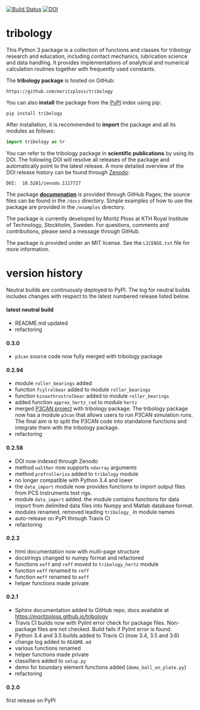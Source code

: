[![Build Status](https://travis-ci.org/moritzploss/tribology.png)](https://travis-ci.org/moritzploss/tribology)
[![DOI](https://zenodo.org/badge/110825481.svg)](https://zenodo.org/badge/latestdoi/110825481)


# tribology
This Python 3 package is a collection of functions and classes for
tribology research and education, including contact mechanics,
lubrication science and data handling. It provides implementations of
analytical and numerical calculation routines together with frequently
used constants.

The **tribology package** is hosted on GitHub:

    https://github.com/moritzploss/tribology

You can also **install** the package from the
<a href="https://pypi.python.org/pypi/tribology" target="_blank">PyPI</a>
index using pip:

    pip install tribology

After installation, it is recommended to **import** the package and all
its modules as follows:

```python
import tribology as tr
```

You can refer to the tribology package in **scientific publications** by
using its DOI. The following DOI will resolve all releases of the
package and automatically point to the latest release. A more detailed
overview of the DOI release history can be found through
<a href="https://doi.org/10.5281/zenodo.1117727" target="_blank">Zenodo</a>:

    DOI:  10.5281/zenodo.1117727

The package
**<a href="https://moritzploss.github.io/tribology" target="_blank">
documenation</a>** is provided through GitHub Pages; the source files
can be found in the `/docs` directory. Simple examples of how to use 
the package are provided in the `/examples` directory.

The package is currently developed by Moritz Ploss at KTH Royal Institute of 
Technology, Stockholm, Sweden. For questions, comments and contributions, please 
send a message through GitHub.

The package is provided under an MIT license. See the `LICENSE.txt` file
for more information.

# version history

Neutral builds are continuously deployed to PyPI. The log for
neutral builds includes changes with respect to the latest numbered
release listed below.

#### latest neutral build
- README.md updated
- refactoring


#### 0.3.0
- `p3can` source code now fully merged with tribology package


#### 0.2.94

- module `roller_bearings` added
- function `fcylrolbear` added to module `roller_bearings`
- function `kinaxthrustrolbear` added to module `roller_bearings`
- added function `approx_hertz_rad` to module `hertz`
- merged <a href="https://github.com/moritzploss/p3can" target="_blank">
P3CAN project</a> with tribology package. The tribology package now has
a module `p3can` that allows users to run P3CAN simulation runs. The
final aim is to split the P3CAN code into standalone functions and
integrate them with the tribology package.
- refactoring


#### 0.2.58

- DOI now indexed through Zenodo
- method `walther` now supports `ndarray` arguments
- method `profrolleriso` added to `tribology` module
- no longer compatible with Python 3.4 and lower
- the `data_import` module now provides functions to import output files
from PCS Instruments test rigs.
- module `data_import` added. the module contains functions for data
import from delimited data files into Numpy and Matlab database format.
- modules renamed, removed leading `tribology_` in module names
- auto-release on PyPI through Travis CI
- refactoring


#### 0.2.2

- html documentation now with multi-page structure
- docstrings changed to numpy format and refactored
- functions `eeff` and `reff` moved to `tribology_hertz` module
- function `eeff` renamed to `reff`
- function `meff` renamed to `eeff`
- helper functions made private


#### 0.2.1
- Sphinx documentation added to GitHub repo, docs available at
https://moritzploss.github.io/tribology
-  Travis CI builds now with Pylint error check for package files.
Non-package files are not checked. Build fails if Pylint error is found.
- Python 3.4 and 3.5 builds added to Travis CI (now 3.4, 3.5 and 3.6)
- change log added to `README.md`
- various functions renamed
- helper functions made private
- classifiers added to `setup.py`
- demo for boundary element functions added (`demo_ball_on_plate.py`)
- refactoring

#### 0.2.0
first release on PyPI
